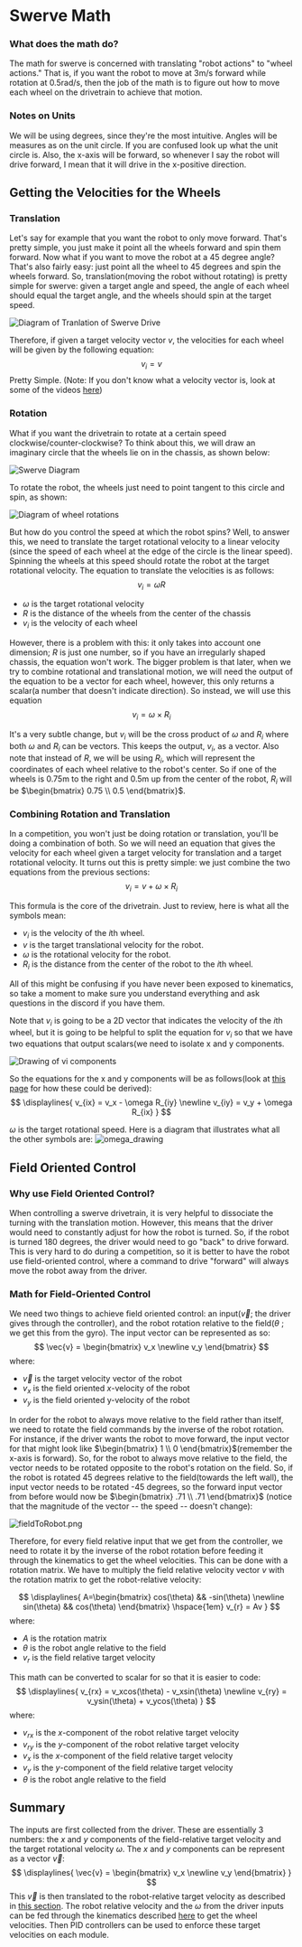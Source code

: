 # Swerve Math
### What does the math do?
The math for swerve is concerned with translating "robot actions" to "wheel actions." That is, if you want the robot to move at 3m/s forward while rotation at 0.5rad/s, then the job of the math is to figure out how to move each wheel on the drivetrain to achieve that motion.
### Notes on Units
We will be using degrees, since they're the most intuitive. Angles will be measures as on the unit circle. If you are confused look up what the unit circle is. Also, the x-axis will be forward, so whenever I say the robot will drive forward, I mean that it will drive in the x-positive direction.

## Getting the Velocities for the Wheels
### Translation
Let's say for example that you want the robot to only move forward. That's pretty simple, you just make it point all the wheels forward and spin them forward. Now what if you want to move the robot at a 45 degree angle? That's also fairly easy: just point all the wheel to 45 degrees and spin the wheels forward. So, translation(moving the robot without rotating) is pretty simple for swerve: given a target angle and speed, the angle of each wheel should equal the target angle, and the wheels should spin at the target speed.

![Diagram of Tranlation of Swerve Drive](images/swerveTranslationDiagram.png)

Therefore, if given a target velocity vector $v$, the velocities for each wheel will be given by the following equation:
$$
v_i = v
$$
Pretty Simple. 
(Note: If you don't know what a velocity vector is, look at some of the videos [here](https://www.khanacademy.org/science/ap-college-physics-1/xf557a762645cccc5:kinematics-and-introduction-to-dynamics))

### Rotation
What if you want the drivetrain to rotate at a certain speed clockwise/counter-clockwise? To think about this, we will draw an imaginary circle that the wheels lie on in the chassis, as shown below:

![Swerve Diagram](images/swerveDiagram.png)

To rotate the robot, the wheels just need to point tangent to this circle and spin, as shown:

![Diagram of wheel rotations](images/swerveMathWheelRotation.png)

But how do you control the speed at which the robot spins? Well, to answer this, we need to translate the target rotational velocity to a linear velocity (since the speed of each wheel at the edge of the circle is the linear speed). Spinning the wheels at this speed should rotate the robot at the target rotational velocity. The equation to translate the velocities is as follows:
$$
v_i = \omega R
$$

- $\omega$ is the target rotational velocity
- $R$ is the distance of the wheels from the center of the chassis
- $v_i$ is the velocity of each wheel

However, there is a problem with this: it only takes into account one dimension; $R$ is just one number, so if you have an irregularly shaped chassis, the equation won't work. The bigger problem is that later, when we try to combine rotational and translational motion, we will need the output of the equation to be a vector for each wheel, however, this only returns a scalar(a number that doesn't indicate direction). So instead, we will use this equation
$$
v_i = \omega \times R_i
$$

It's a very subtle change, but $v_i$ will be the cross product of $\omega$ and $R_i$ where both $\omega$ and $R_i$ can be vectors. This keeps the output, $v_i$, as a vector. Also note that instead of $R$, we will be using $R_i$, which will represent the coordinates of each wheel relative to the robot's center. So if one of the wheels is 0.75m to the right and 0.5m up from the center of the robot, $R_i$ will be $\begin{bmatrix} 0.75 \\ 0.5 \end{bmatrix}$.
### Combining Rotation and Translation

In a competition, you won't just be doing rotation or translation, you'll be doing a combination of both. So we will need an equation that gives the velocity for each wheel given a target velocity for translation and a target rotational velocity. It turns out this is pretty simple: we just combine the two equations from the previous sections:
$$
v_i = v + \omega \times R_i
$$

This formula is the core of the drivetrain. Just to review, here is what all the symbols mean:

- $v_i$ is the velocity of the $i$th wheel.
- $v$ is the target translational velocity for the robot.
- $\omega$ is the rotational velocity for the robot.
- $R_i$ is the distance from the center of the robot to the $i$th wheel.

All of this might be confusing if you have never been exposed to kinematics, so take a moment to make sure you understand everything and ask questions in the discord if you have them.

Note that $v_i$ is going to be a 2D vector that indicates the velocity of the $i$th wheel, but it is going to be helpful to split the equation for $v_i$ so that we have two equations that output scalars(we need to isolate x and y components.

![Drawing of vi components](images/viComponents.png)

So the equations for the x and y components will be as follows(look at [this page](https://www.mathsisfun.com/algebra/vectors-cross-product.html) for how these could be derived):
$$
\displaylines{
v_{ix} = v_x - \omega R_{iy} \newline
v_{iy} = v_y + \omega R_{ix}
}
$$

$\omega$ is the target rotational speed. Here is a diagram that illustrates what all the other symbols are:
![omega_drawing](images/omegaDrawing.png)
## Field Oriented Control

### Why use Field Oriented Control?

When controlling a swerve drivetrain, it is very helpful to dissociate the turning with the translation motion. However, this means that the driver would need to constantly adjust for how the robot is turned. So, if the robot is turned 180 degrees, the driver would need to go "back" to drive forward. This is very hard to do during a competition, so it is better to have the robot use field-oriented control, where a command to drive "forward" will always move the robot away from the driver.

### Math for Field-Oriented Control

We need two things to achieve field oriented control: an input($\vec{v}$; the driver gives through the controller), and the robot rotation relative to the field($\theta$ ; we get this from the gyro). The input vector can be represented as so:
$$
\vec{v} = \begin{bmatrix}
v_x \newline
v_y
\end{bmatrix}
$$
where:

- $\vec{v}$ is the target velocity vector of the robot
- $v_x$ is the field oriented $x$-velocity of the robot
- $v_y$ is the field oriented y-velocity of the robot

In order for the robot to always move relative to the field rather than itself, we need to rotate the field commands by the inverse of the robot rotation. For instance, if the driver wants the robot to move forward, the input vector for that might look like $\begin{bmatrix} 1 \\ 0 \end{bmatrix}$(remember the x-axis is forward). So, for the robot to always move relative to the field, the vector needs to be rotated opposite to the robot's rotation on the field. So, if the robot is rotated 45 degrees relative to the field(towards the left wall), the input vector needs to be rotated -45 degrees, so the forward input vector from before would now be $\begin{bmatrix} .71 \\ .71 \end{bmatrix}$ (notice that the magnitude of the vector -- the speed -- doesn't change):

![fieldToRobot.png](images/fieldToRobot.png)

Therefore, for every field relative input that we get from the controller, we need to rotate it by the inverse of the robot rotation before feeding it through the kinematics to get the wheel velocities. This can be done with a rotation matrix. We have to multiply the field relative velocity vector $v$ with the rotation matrix to get the robot-relative velocity:

$$
\displaylines{
A=\begin{bmatrix}
cos(\theta) && -sin(\theta) \newline
sin(\theta) && cos(\theta)
\end{bmatrix} \hspace{1em}
v_{r} = Av
}
$$
where:

- $A$ is the rotation matrix
- $\theta$ is the robot angle relative to the field
- $v_r$ is the field relative target velocity

This math can be converted to scalar for so that it is easier to code:
$$
\displaylines{
v_{rx} = v_xcos(\theta) - v_xsin(\theta) \newline
v_{ry} = v_ysin(\theta) + v_ycos(\theta)
}
$$
where:

- $v_{rx}$ is the $x$-component of the robot relative target velocity
- $v_{ry}$ is the $y$-component of the robot relative target velocity
- $v_x$ is the $x$-component of the field relative target velocity
- $v_y$ is the $y$-component of the field relative target velocity
- $\theta$ is the robot angle relative to the field

## Summary

The inputs are first collected from the driver. These are essentially 3 numbers: the $x$ and $y$ components of the field-relative target velocity and the target rotational velocity $\omega$. The $x$ and $y$ components can be represent as a vector $\vec{v}$:
$$
\displaylines{
\vec{v} = \begin{bmatrix} 
v_x \newline 
v_y
\end{bmatrix}
}
$$
This $\vec{v}$ is then translated to the robot-relative target velocity as described in [this section](#math-for-field-oriented-control). The robot relative velocity and the $\omega$ from the driver inputs can be fed through the kinematics described [here](#getting-the-velocities-for-the-wheels) to get the wheel velocities. Then PID controllers can be used to enforce these target velocities on each module.
